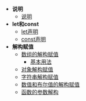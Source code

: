 
- **说明**
  - [说明](/readme?id=说明)
- **let和const**
  - [let声明](/let-const?id=let声明)
  - [const声明](/let-const?id=const声明)
- **解构赋值**
  - [数组的解构赋值](/jiegoufuzhi?id=数组的解构赋值)
    - [基本用法](/jiegoufuzhi?id=基本用法)
  - [对象解构赋值](/jiegoufuzhi?id=对象解构赋值)
  - [字符串解构赋值](/jiegoufuzhi?id=字符串解构赋值)
  - [数值和布尔值的解构赋值](/jiegoufuzhi?id=数值和布尔值的解构赋值)
  - [函数的参数解构](/jiegoufuzhi?id=函数的参数解构)
  
